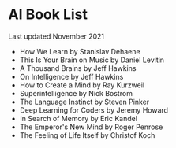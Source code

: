 # AI Book List
Last updated November 2021

- How We Learn by Stanislav Dehaene
- This Is Your Brain on Music by Daniel Levitin
- A Thousand Brains by Jeff Hawkins
- On Intelligence by Jeff Hawkins
- How to Create a Mind by Ray Kurzweil
- Superintelligence by Nick Bostrom
- The Language Instinct by Steven Pinker
- Deep Learning for Coders by Jeremy Howard
- In Search of Memory by Eric Kandel
- The Emperor's New Mind by Roger Penrose
- The Feeling of Life Itself by Christof Koch
